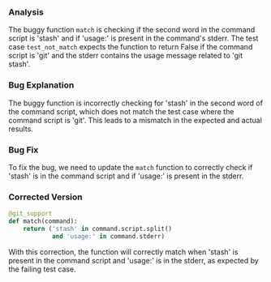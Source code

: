 ### Analysis
The buggy function `match` is checking if the second word in the command script is 'stash' and if 'usage:' is present in the command's stderr. The test case `test_not_match` expects the function to return False if the command script is 'git' and the stderr contains the usage message related to 'git stash'.

### Bug Explanation
The buggy function is incorrectly checking for 'stash' in the second word of the command script, which does not match the test case where the command script is 'git'. This leads to a mismatch in the expected and actual results.

### Bug Fix
To fix the bug, we need to update the `match` function to correctly check if 'stash' is in the command script and if 'usage:' is present in the stderr.

### Corrected Version
```python
@git_support
def match(command):
    return ('stash' in command.script.split()
            and 'usage:' in command.stderr)
``` 

With this correction, the function will correctly match when 'stash' is present in the command script and 'usage:' is in the stderr, as expected by the failing test case.